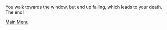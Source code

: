 You walk towards the window, but end up falling, which leads to your death. The end!

[Main Menu](Going-to-mansion.md)